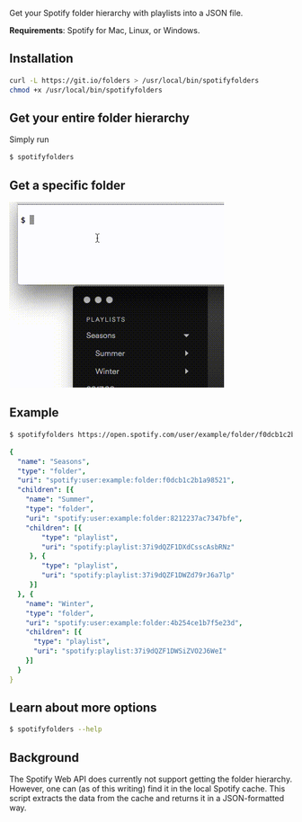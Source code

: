 Get your Spotify folder hierarchy with playlists into a JSON file.

**Requirements**: Spotify for Mac, Linux, or Windows.

## Installation
```sh
curl -L https://git.io/folders > /usr/local/bin/spotifyfolders
chmod +x /usr/local/bin/spotifyfolders
```

## Get your entire folder hierarchy

Simply run

```sh
$ spotifyfolders
```

## Get a specific folder
![Get a specific folder](tutorial.gif)

## Example
```sh
$ spotifyfolders https://open.spotify.com/user/example/folder/f0dcb1c2b1a98521
```
```yaml
{
  "name": "Seasons",
  "type": "folder",
  "uri": "spotify:user:example:folder:f0dcb1c2b1a98521",
  "children": [{
    "name": "Summer",
    "type": "folder",
    "uri": "spotify:user:example:folder:8212237ac7347bfe",
    "children": [{
        "type": "playlist",
        "uri": "spotify:playlist:37i9dQZF1DXdCsscAsbRNz"
     }, {
        "type": "playlist",
        "uri": "spotify:playlist:37i9dQZF1DWZd79rJ6a7lp"
     }]
  }, {
    "name": "Winter",
    "type": "folder",
    "uri": "spotify:user:example:folder:4b254ce1b7f5e23d",
    "children": [{
      "type": "playlist",
      "uri": "spotify:playlist:37i9dQZF1DWSiZVO2J6WeI"
    }]
  }
}
```

## Learn about more options

```sh
$ spotifyfolders --help
```

## Background
The Spotify Web API does currently not support getting the folder hierarchy. However, one can (as of this writing) find it in the local Spotify cache. This script extracts the data from the cache and returns it in a JSON-formatted way.
